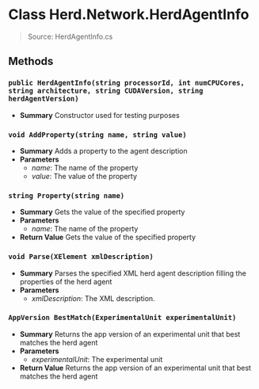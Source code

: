 # Class Herd.Network.HerdAgentInfo
> Source: HerdAgentInfo.cs
## Methods
### ``public HerdAgentInfo(string processorId, int numCPUCores, string architecture, string CUDAVersion, string herdAgentVersion)``
* **Summary**
  Constructor used for testing purposes
### ``void AddProperty(string name, string value)``
* **Summary**
  Adds a property to the agent description
* **Parameters**
  * _name_: The name of the property
  * _value_: The value of the property
### ``string Property(string name)``
* **Summary**
  Gets the value of the specified property
* **Parameters**
  * _name_: The name of the property
* **Return Value**
  Gets the value of the specified property
### ``void Parse(XElement xmlDescription)``
* **Summary**
  Parses the specified XML herd agent description filling the properties of the herd agent
* **Parameters**
  * _xmlDescription_: The XML description.
### ``AppVersion BestMatch(ExperimentalUnit experimentalUnit)``
* **Summary**
  Returns the app version of an experimental unit that best matches the herd agent
* **Parameters**
  * _experimentalUnit_: The experimental unit
* **Return Value**
  Returns the app version of an experimental unit that best matches the herd agent
